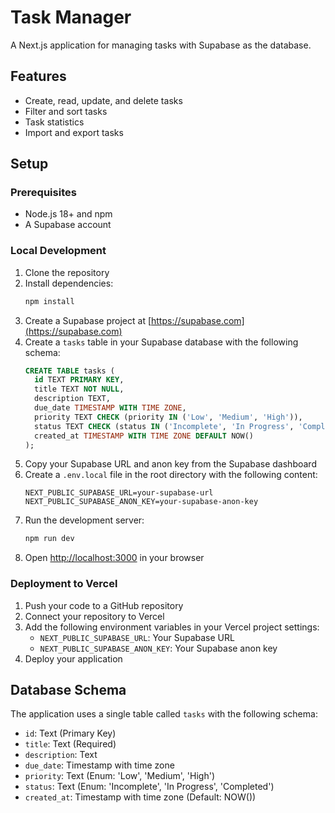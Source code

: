 # Task Manager

A Next.js application for managing tasks with Supabase as the database.

## Features

- Create, read, update, and delete tasks
- Filter and sort tasks
- Task statistics
- Import and export tasks

## Setup

### Prerequisites

- Node.js 18+ and npm
- A Supabase account

### Local Development

1. Clone the repository
2. Install dependencies:
   ```bash
   npm install
   ```
3. Create a Supabase project at [https://supabase.com](https://supabase.com)
4. Create a `tasks` table in your Supabase database with the following schema:
   ```sql
   CREATE TABLE tasks (
     id TEXT PRIMARY KEY,
     title TEXT NOT NULL,
     description TEXT,
     due_date TIMESTAMP WITH TIME ZONE,
     priority TEXT CHECK (priority IN ('Low', 'Medium', 'High')),
     status TEXT CHECK (status IN ('Incomplete', 'In Progress', 'Completed')),
     created_at TIMESTAMP WITH TIME ZONE DEFAULT NOW()
   );
   ```
5. Copy your Supabase URL and anon key from the Supabase dashboard
6. Create a `.env.local` file in the root directory with the following content:
   ```
   NEXT_PUBLIC_SUPABASE_URL=your-supabase-url
   NEXT_PUBLIC_SUPABASE_ANON_KEY=your-supabase-anon-key
   ```
7. Run the development server:
   ```bash
   npm run dev
   ```
8. Open [http://localhost:3000](http://localhost:3000) in your browser

### Deployment to Vercel

1. Push your code to a GitHub repository
2. Connect your repository to Vercel
3. Add the following environment variables in your Vercel project settings:
   - `NEXT_PUBLIC_SUPABASE_URL`: Your Supabase URL
   - `NEXT_PUBLIC_SUPABASE_ANON_KEY`: Your Supabase anon key
4. Deploy your application

## Database Schema

The application uses a single table called `tasks` with the following schema:

- `id`: Text (Primary Key)
- `title`: Text (Required)
- `description`: Text
- `due_date`: Timestamp with time zone
- `priority`: Text (Enum: 'Low', 'Medium', 'High')
- `status`: Text (Enum: 'Incomplete', 'In Progress', 'Completed')
- `created_at`: Timestamp with time zone (Default: NOW()) 